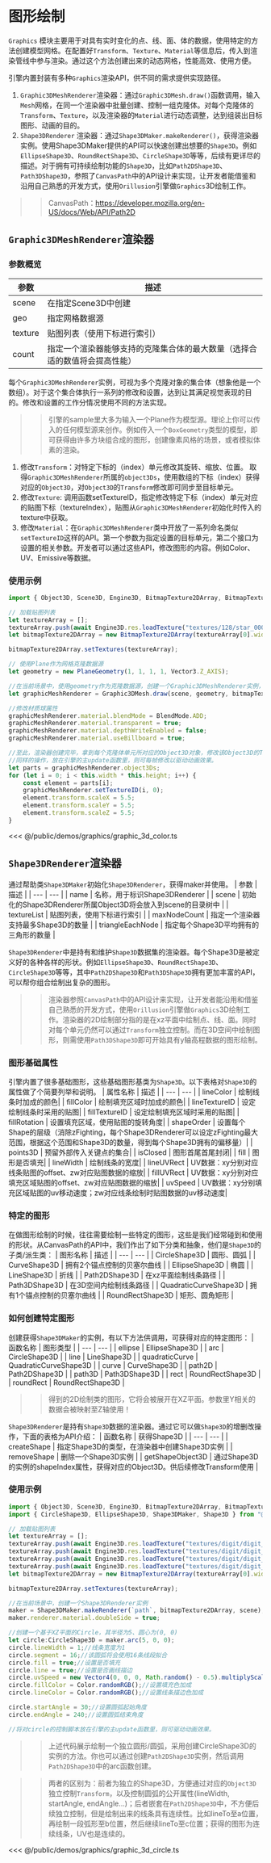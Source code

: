 # 图形绘制

`Graphics` 模块主要用于对具有实时变化的点、线、面、体的数据，使用特定的方法创建模型网格。在配置好`Transform`、`Texture`、`Material`等信息后，传入到渲染管线中参与渲染。通过这个方法创建出来的动态网格，性能高效、使用方便。

引擎内置封装有多种`Graphics`渲染API，供不同的需求提供实现路径。
1. `Graphic3DMeshRenderer`渲染器：通过`Graphic3DMesh.draw()`函数调用，输入`Mesh`网格，在同一个渲染器中批量创建、控制一组克隆体。对每个克隆体的`Transform`、`Texture`，以及渲染器的`Material`进行动态调整，达到组装出目标图形、动画的目的。
2. `Shape3DRenderer` 渲染器：通过`Shape3DMaker.makeRenderer()`，获得渲染器实例。使用Shape3DMaker提供的API可以快速创建出想要的`Shape3D`。例如`EllipseShape3D`、`RoundRectShape3D`、`CircleShape3D`等等，后续有更详尽的描述。对于拥有可持续绘制功能的`Shape3D`，比如`Path2DShape3D`、`Path3DShape3D`，参照了`CanvasPath`中的API设计来实现，让开发者能借鉴和沿用自己熟悉的开发方式，使用`Orillusion`引擎做`Graphics`3D绘制工作。

>>CanvasPath：https://developer.mozilla.org/en-US/docs/Web/API/Path2D

## `Graphic3DMeshRenderer`渲染器

### 参数概览

| 参数 | 描述 |
| --- | --- |
| scene | 在指定Scene3D中创建 |
| geo | 指定网格数据源 |
| texture | 贴图列表（使用下标进行索引） |
| count | 指定一个渲染器能够支持的克隆集合体的最大数量（选择合适的数值将会提高性能） |

每个`Graphic3DMeshRenderer`实例，可视为多个克隆对象的集合体（想象他是一个数组）。对于这个集合体执行一系列的修改和设置，达到让其满足视觉表现的目的。修改和设置的工作分情况使用不同的方法实现。

>> 引擎的sample里大多为输入一个Plane作为模型源。理论上你可以传入的任何模型源来创作。例如传入一个`BoxGeometry`类型的模型，即可获得由许多方块组合成的图形，创建像素风格的场景，或者模拟体素的渲染。

1. 修改`Transform`：对特定下标的（index）单元修改其旋转、缩放、位置。
    取得`Graphic3DMeshRenderer`所属的`object3Ds`，使用数组的下标（index）获得对应的`Object3D`，对`Object3D`的`Transform`修改即可同步至目标单元。
2. 修改`Texture`: 调用函数setTextureID，指定修改特定下标（index）单元对应的贴图下标（textureIndex），贴图从`Graphic3DMeshRenderer`初始化时传入的texture中获取。
3. 修改`Material`：在`Graphic3DMeshRenderer`类中开放了一系列命名类似`setTextureID`这样的API。第一个参数为指定设置的目标单元，第二个接口为设置的相关参数。开发者可以通过这些API，修改图形的内容。例如Color、UV、Emissive等数据。

### 使用示例

```ts
import { Object3D, Scene3D, Engine3D, BitmapTexture2DArray, BitmapTexture2D, PlaneGeometry, Vector3, Graphic3DMesh, Matrix4, Time, BlendMode, Color, ColorUtil, Graphic3DMeshRenderer } from "@orillusion/core";

// 加载贴图列表
let textureArray = [];
textureArray.push(await Engine3D.res.loadTexture("textures/128/star_0008.png") as BitmapTexture2D);
let bitmapTexture2DArray = new BitmapTexture2DArray(textureArray[0].width, textureArray[0].height, textureArray.length);

bitmapTexture2DArray.setTextures(textureArray);

// 使用Plane作为网格克隆数据源
let geometry = new PlaneGeometry(1, 1, 1, 1, Vector3.Z_AXIS);

//在当前场景中，使用geometry作为克隆数据源，创建一个Graphic3DMeshRenderer实例，该实例支持最多100个克隆对象。
let graphicMeshRenderer = Graphic3DMesh.draw(scene, geometry, bitmapTexture2DArray, 100);

//修改材质球属性
graphicMeshRenderer.material.blendMode = BlendMode.ADD;
graphicMeshRenderer.material.transparent = true;
graphicMeshRenderer.material.depthWriteEnabled = false;
graphicMeshRenderer.material.useBillboard = true;

//至此，渲染器创建完毕，拿到每个克隆体单元所对应的Object3D对象，修改该Object3D的Transform属性，即可同步修改目标克隆体Transform。
//同样的操作，放在引擎的主update函数里，则可每帧修改以驱动动画效果。
let parts = graphicMeshRenderer.object3Ds;
for (let i = 0; i < this.width * this.height; i++) {
    const element = parts[i];
    graphicMeshRenderer.setTextureID(i, 0);
    element.transform.scaleX = 5.5;
    element.transform.scaleY = 5.5;
    element.transform.scaleZ = 5.5;
}

```

<Demo src="/demos/graphics/graphic_3d_color.ts"></Demo>

<<< @/public/demos/graphics/graphic_3d_color.ts


## `Shape3DRenderer`渲染器

通过帮助类`Shape3DMaker`初始化`Shape3DRenderer`，获得maker并使用。
| 参数 | 描述 |
| --- | --- |
| name | 名称，用于标识Shape3DRenderer |
| scene | 初始化的Shape3DRenderer所属Object3D将会放入到scene的目录树中 |
| textureList | 贴图列表，使用下标进行索引 |
| maxNodeCount | 指定一个渲染器支持最多Shape3D的数量 |
| triangleEachNode | 指定每个Shape3D平均拥有的三角形的数量 |

`Shape3DRenderer`中是持有和维护`Shape3D`数据集的渲染器。每个Shape3D是被定义好的各种各样的形状。例如`EllipseShape3D`、`RoundRectShape3D`、`CircleShape3D`等等，其中`Path2DShape3D`和`Path3DShape3D`拥有更加丰富的API，可以帮你组合绘制出复杂的图形。

 >>渲染器参照`CanvasPath`中的API设计来实现，让开发者能沿用和借鉴自己熟悉的开发方式，使用`Orillusion`引擎做`Graphics`3D绘制工作。渲染器的2D绘制部分指的是在xz平面中绘制点、线、面。同时对每个单元仍然可以通过`Transform`独立控制。而在3D空间中绘制图形，则需使用`Path3DShape3D`即可开始具有y轴高程数据的图形绘制。

### 图形基础属性

引擎内置了很多基础图形，这些基础图形基类为`Shape3D`。以下表格对`Shape3D`的属性做了个简要列举和说明。
| 属性名称 | 描述 |
| --- | --- |
| lineColor | 绘制线条时加成的颜色|
| fillColor | 绘制填充区域时加成的颜色|
| lineTextureID | 设定绘制线条时采用的贴图|
| fillTextureID | 设定绘制填充区域时采用的贴图|
| fillRotation | 设置填充区域，使用贴图的旋转角度|
| shapeOrder | 设置每个Shape的层级（消除zFighting，每个Shape3DRenderer可以设定zFighting最大范围，根据这个范围和Shape3D的数量，得到每个Shape3D拥有的偏移量）|
| points3D | 预留外部传入关键点的集合|
| isClosed | 图形首尾首尾封闭|
| fill | 图形是否填充|
| lineWidth | 绘制线条的宽度|
| lineUVRect | UV数据：xy分别对应线条贴图的offset、zw对应贴图数据的缩放|
| fillUVRect | UV数据：xy分别对应填充区域贴图的offset、zw对应贴图数据的缩放|
| uvSpeed | UV数据：xy分别填充区域贴图的uv移动速度；zw对应线条绘制时贴图数据的uv移动速度|

### 特定的图形

在做图形绘制的时候，往往需要绘制一些特定的图形，这些是我们经常碰到和使用的形状。从CanvasPath的API中，我们作出了如下分类和抽象，他们是`Shape3D`的子类/派生类：
| 图形名称 | 描述 |
| --- | --- |
| CircleShape3D | 圆形、圆弧 |
| CurveShape3D | 拥有2个锚点控制的贝塞尔曲线 |
| EllipseShape3D | 椭圆 |
| LineShape3D | 折线 |
| Path2DShape3D | 在xz平面绘制线条路径 |
| Path3DShape3D | 在3D空间内绘制线条路径 |
| QuadraticCurveShape3D | 拥有1个锚点控制的贝塞尔曲线 |
| RoundRectShape3D | 矩形、圆角矩形 |


### 如何创建特定图形
创建获得`Shape3DMaker`的实例，有以下方法供调用，可获得对应的特定图形：
| 函数名称 | 图形类型 |
| --- | --- |
| ellipse | EllipseShape3D |
| arc | CircleShape3D |
| line | LineShape3D |
| quadraticCurve | QuadraticCurveShape3D |
| curve | CurveShape3D |
| path2D | Path2DShape3D |
| path3D | Path3DShape3D |
| rect | RoundRectShape3D |
| roundRect | RoundRectShape3D |

 >>得到的2D绘制类的图形，它将会被展开在XZ平面。参数里Y相关的数据会被映射至Z轴使用！

 `Shape3DRenderer`是持有`Shape3D`数据的渲染器。通过它可以做`Shape3D`的增删改操作，下面的表格为API介绍：
| 函数名称 | 获得Shape3D |
| --- | --- |
| createShape | 指定Shape3D的类型，在渲染器中创建Shape3D实例 |
| removeShape | 删除一个Shape3D实例 |
| getShapeObject3D | 通过Shape3D的实例的shapeIndex属性，获得对应的Object3D。供后续修改Transform使用 |

### 使用示例

```ts
import { Object3D, Scene3D, Engine3D, BitmapTexture2DArray, BitmapTexture2D, PlaneGeometry, Vector3, Matrix4, Time, BlendMode, Color,ColorUtil } from "@orillusion/core";
import { CircleShape3D, EllipseShape3D, Shape3DMaker, Shape3D } from "@orillusion/graphic";

// 加载贴图列表
let textureArray = [];
textureArray.push(await Engine3D.res.loadTexture("textures/digit/digit_0.png") as BitmapTexture2D);
textureArray.push(await Engine3D.res.loadTexture("textures/digit/digit_1.png") as BitmapTexture2D);
textureArray.push(await Engine3D.res.loadTexture("textures/digit/digit_2.png") as BitmapTexture2D);
textureArray.push(await Engine3D.res.loadTexture("textures/digit/digit_3.png") as BitmapTexture2D);
let bitmapTexture2DArray = new BitmapTexture2DArray(textureArray[0].width, textureArray[0].height, textureArray.length);

bitmapTexture2DArray.setTextures(textureArray);

//在当前场景中，创建一个Shape3DRenderer实例
maker = Shape3DMaker.makeRenderer(`path`, bitmapTexture2DArray, scene);
maker.renderer.material.doubleSide = true;

//创建一个基于XZ平面的Circle，其半径为5、圆心为(0, 0)
let circle:CircleShape3D = maker.arc(5, 0, 0);
circle.lineWidth = 1;//线条宽度为1
circle.segment = 16;//该圆弧将会使用16条线段拟合
circle.fill = true;//设置是否填充
circle.line = true;//设置是否画线描边
circle.uvSpeed = new Vector4(0, 0, 0, Math.random() - 0.5).multiplyScalar(0.005);//设置UV滚动速度
circle.fillColor = Color.randomRGB();//设置填充色加成
circle.lineColor = Color.randomRGB();//设置线条描边色加成

circle.startAngle = 30;//设置圆弧起始角度
circle.endAngle = 240;//设置圆弧结束角度

//将对circle的控制脚本放在引擎的主update函数里，则可驱动动画效果。

```

>> 上述代码展示绘制一个独立圆形/圆弧，采用创建CircleShape3D的实例的方法。你也可以通过创建`Path2DShape3D`实例，然后调用`Path2DShape3D`中的arc函数创建。

>> 两者的区别为：前者为独立的Shape3D，方便通过对应的`Object3D`独立控制`Transform`，以及控制圆弧的公开属性(lineWidth, startAngle, endAngle...)；后者嵌套在`Path2DShape3D`中，不方便后续独立控制，但是绘制出来的线条具有连续性。比如lineTo至a位置，再绘制一段弧形至b位置，然后继续lineTo至c位置；获得的图形为连续线条，UV也是连续的。

<Demo src="/demos/graphics/graphic_3d_circle.ts"></Demo>

<<< @/public/demos/graphics/graphic_3d_circle.ts
